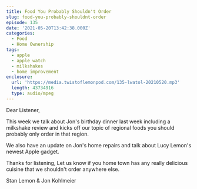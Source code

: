 ```yaml
---
title: Food You Probably Shouldn't Order
slug: food-you-probably-shouldnt-order
episode: 135
date: '2021-05-20T13:42:38.000Z'
categories:
  - Food
  - Home Ownership
tags:
  - apple
  - apple watch
  - milkshakes
  - home improvement
enclosure:
  url: 'https://media.twistoflemonpod.com/135-lwatol-20210520.mp3'
  length: 43734916
  type: audio/mpeg
---
```


Dear Listener,

This week we talk about Jon's birthday dinner last week including a milkshake review and kicks off our topic of regional foods you should probably only order in that region.

We also have an update on Jon's home repairs and talk about Lucy Lemon's newest Apple gadget.

Thanks for listening, Let us know if you home town has any really delicious cuisine that we shouldn't order anywhere else.

Stan Lemon & Jon Kohlmeier
